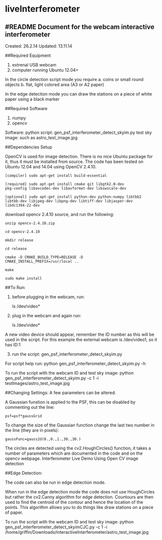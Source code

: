 liveInterferometer
==================

#README Document for the webcam interactive interferometer
-----------------------------------------------------------------
Created: 26.2.14
Updated: 13.11.14

##Required Equipment
1. extrenal USB webcam
2. computer running Ubuntu 12.04+

In the circle detection script mode you require
a. coins or small round objects
b. flat, light colored area (A3 or A2 paper)

In the edge detection mode you can draw the stations on a piece of white paper using a black marker

##Required Software
1. numpy
2. opencv

Software:
python script: gen_psf_interferometer_detect_skyim.py
test sky image: such as astro_test_image.jpg

##Dependencies Setup

OpenCV is used for image detection. There is no nice Ubuntu package for it, thus it must be installed from source. The code has been tested on Ubuntu 12.04 and 14.04 using OpenCV 2.4.10.

<code>[compiler] sudo apt-get install build-essential</code>

<code>[required] sudo apt-get install cmake git libgtk2.0-dev pkg-config libavcodec-dev libavformat-dev libswscale-dev</code>

<code>[optional] sudo apt-get install python-dev python-numpy libtbb2 libtbb-dev libjpeg-dev libpng-dev libtiff-dev libjasper-dev libdc1394-22-dev</code>

download opencv 2.4.10 source, and run the following:

<code>unzip opencv-2.4.10.zip</code>

<code>cd opencv-2.4.10</code>

<code>mkdir release</code>

<code>cd release</code>

<code>cmake -D CMAKE_BUILD_TYPE=RELEASE -D CMAKE_INSTALL_PREFIX=/usr/local ..</code>

<code>make</code>

<code>sudo make install</code>

##To Run:
1. before plugging in the webcam, run:

    ls /dev/video*

2. plug in the webcam and again run:

    ls /dev/video*

A new video device should appear, remember the ID number as this will be used in the script. For this example the external webcam is /dev/video1, so it has ID:1

3. run the script: gen_psf_interferometer_detect_skyim.py

For script help run: python gen_psf_interferometer_detect_skyim.py -h

To run the script with the webcam ID and test sky image: python gen_psf_interferometer_detect_skyim.py -c 1 -i testImages/astro_test_image.jpg


##Changing Settings:
A few parameters can be altered.

A Gaussian funstion is applied to the PSF, this can be disabled by commenting out the line:

    psf=psf*gaussGrid

To change the size of the Gaussian function change the last two number in the line (they are in pixels):

    gaussFunc=gauss2d(0.,0.,1.,30.,30.)

The circles are detected using the cv2.HoughCircles() function, it takes a number of parameters which are documented in the code and on the opencv webpage.
Interferometer Live Demo Using Open CV image detection

##Edge Detection:

The code can also be run in edge detection mode.

When run in the edge detection mode the code does not use HoughCircles but rather the cv2.Canny algorithm for edge detection. Countours are then used to find the centroid of the contour and hence the location of the points. This algorithm allows you to do things like draw stations on a piece of paper.

To run the script with the webcam ID and test sky image: python gen_psf_interferometer_detect_skyimCJC.py -c 1 -i /home/griffin/Downloads/interactiveInterferometer/astro_test_image.jpg

